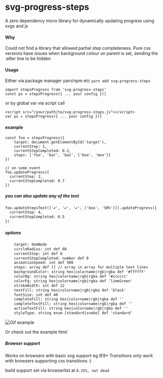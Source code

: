 # svg-progress-steps

A zero dependency micro library for dynamically updating progress using svgs and js

#### Why
Could not find a library that allowed partial step completeness.  Pure css versions have issues when background colour on parent is set, sending the :after line to be hidden

#### Usage
Either via package manager yarn/npm etc
`yarn add svg-progress-steps`

```angular2
import stepsProgress from 'svg-progress-steps'
const ps = stepsProgress({ ... your config })]
```

or by global var via script call

```angular2
<script src="/your/path/to/svg-progress-steps.js"></script>
var ps = stepsProgress({ ... your config })]
```

#### example
```
const foo = stepsProgress({
    target: document.getElementById('target'),
    currentStep: 1,
    currentStepCompleted: 0.2,
    steps: ['foo', 'bar', 'baz', ['boo', 'moo']]
})
  
// on some event
foo.updateProgress({
  currentStep: 2,
  currentStepCompleted: 0.7
})
```

##### you can also update any of the text
```html
foo.updateStepsText(['✔️', '✔️', '✔️', ['boo', '50%']]).updateProgress({
  currentStep: 4,
  currentStepCompleted: 0.5
})
```

##### options
```html
    target: domNode
    circleRadius: int def 60
    currentStep: int def 0
    currentStepCompleted: number def 0
    animationSpeed: int def 500
    steps: array def [] // array in array for multiple text lines
    backgroundColor: string hex|colorname|rgb|rgba def '#ffffff'
    colorBg: string hex|colorname|rgb|rgba def '#cccccc'
    colorFg: string hex|colorname|rgb|rgba def 'limeGreen'
    strokeWidth: int def 12
    textFill: string hex|colorname|rgb|rgba def 'black'
    fontSize: int def 40
    completeFill: string hex|colorname|rgb|rgba def ''
    completeTextFill: string hex|colorname|rgb|rgba def ''
    activeTextFill: string hex|colorname|rgb|rgba def ''
    styleType: string enum [standard|snake] def 'standard'
```

![Gif example](https://media.giphy.com/media/QZmpz4c0EENvRxmWZZ/giphy.gif)

Or check out the example html

##### Browser support
Works on browsers with basic svg support eg IE9+
Transitions only work with browsers supporting css transitions :)

build support set via browserlist at `0.25%, not dead`




